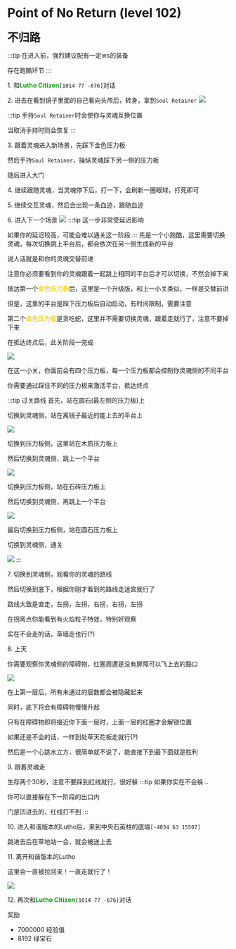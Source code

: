 # Point of No Return (level 102)
<span style="font-size: 25px;">**不归路**</span>

:::tip
在进入前，强烈建议配有一定ws的装备

存在跑酷环节
:::

<span class="stage-index">1.</span> 和<font color=00AA00>**Lutho Citizen**</font>`[1014 77 -676]`对话

<span class="stage-index">2.</span> 进去在看到镜子里面的自己看向头颅后，转身，拿到`Soul Retainer`
![](/assets/img/lvl102-1.jpg)

:::tip
手持`Soul Retainer`时会使你与灵魂互换位置

当取消手持时则会恢复
:::

<span class="stage-index">3.</span> 跟着灵魂进入新场景，先踩下金色压力板

然后手持`Soul Retainer`，操纵灵魂踩下另一侧的压力板

随后进入大门

<span class="stage-index">4.</span> 继续跟随灵魂，当灵魂停下后，打一下，会刷新一圈眼球，打死即可

<span class="stage-index">5.</span> 继续交互灵魂，然后会出现一条血迹，跟随血迹

<span class="stage-index">6.</span> 进入下一个场景
![](/assets/img/lvl102-2.jpg)
:::tip
这一步非常受延迟影响

如果你的延迟较高，可能会难以通关这一阶段
:::
先是一个小跑酷，这里需要切换灵魂，每次切换跳上平台后，都会依次在另一侧生成新的平台

说人话就是和你的灵魂交替前进

注意你必须要看到你的灵魂跟着一起跳上相同的平台后才可以切换，不然会掉下来

抵达第一个<font color='gold'>**金色压力板**</font>后，这里是一个升级版，和上一小关类似，一样是交替前进

但是，这里的平台是踩下压力板后自动启动，有时间限制，需要注意

第二个<font color='gold'>**金色压力板**</font>是贪吃蛇，这里并不需要切换灵魂，跟着走就行了，注意不要掉下来

在抵达终点后，此关阶段一完成

![](/assets/img/lvl102-3.jpg)

在这一小关，你面前会有四个压力板，每一个压力板都会控制你灵魂侧的不同平台

你需要通过踩住不同的压力板来激活平台，抵达终点

:::tip 过关路线
首先，站在圆石(最左侧的压力板)上

切换到灵魂侧，站在离镜子最近的能上去的平台上

![](/assets/img/lvl102-4.jpg)

切换到压力板侧，这里站在木质压力板上

然后切换到灵魂侧，跳上一个平台

![](/assets/img/lvl102-5.jpg)

切换到压力板侧，站在石砖压力板上

然后切换到灵魂侧，再跳上一个平台

![](/assets/img/lvl102-6.jpg)

最后切换到压力板侧，站在圆石压力板上

切换到灵魂侧，通关

![](/assets/img/lvl102-7.jpg)
:::

<span class="stage-index">7.</span> 切换到灵魂侧，观看你的灵魂的路线

然后切换到底下，根据你刚才看到的路线走迷宫就行了

路线大致是直走，左拐，左拐，右拐，右拐，左拐

在拐弯点你能看到有火焰粒子特效，特别好观察

实在不会走的话，草墙走也行(?)

<span class="stage-index">8.</span> 上天

你需要观察你灵魂侧的障碍物，红圈周遭是没有屏障可以飞上去的豁口

![](/assets/img/lvl102-8.jpg)

在上第一层后，所有未通过的层数都会被隐藏起来

同时，底下将会有障碍物慢慢升起

只有在障碍物即将接近你下面一层时，上面一层的红圈才会解锁位置

如果还是不会的话，一样到处草天花板走就行(?)

然后是一个心跳水立方，很简单就不说了，能直接下到最下面就是胜利

<span class="stage-index">9.</span> 跟着灵魂走

生存两个30秒，注意不要踩到红线就行，很好躲
:::tip
如果你实在不会躲...

你可以直接躲在下一阶段的出口内

门是凹进去的，红线打不到
:::


<span class="stage-index">10.</span> 进入和谐版本的Lutho后，来到中央石英柱的底端`[-4034 63 15507]`

跳进去后在草地站一会，就会被送上去

<span class="stage-index">11.</span> 离开和谐版本的Lutho

这里会一直被拉回来！一直走就行了！

![](/assets/img/lvl102-9.jpg)

<span class="stage-index">12.</span> 再次和<font color=00AA00>**Lutho Citizen**</font>`[1014 77 -676]`对话

奖励
+ 7000000 经验值
+ 8192 绿宝石
